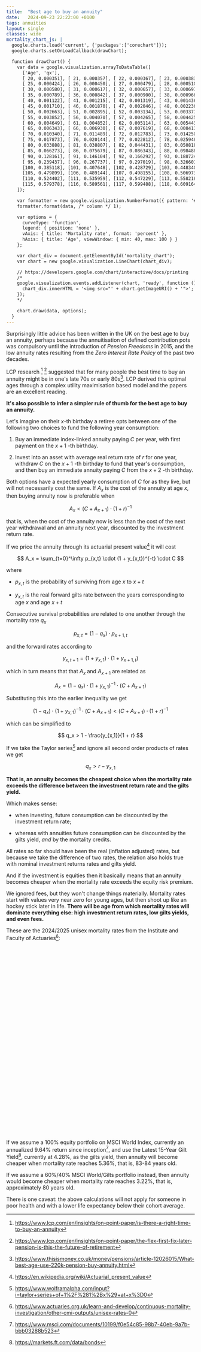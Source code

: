 ```yaml
---
title:  "Best age to buy an annuity"
date:   2024-09-23 22:22:00 +0100
tags: annuities
layout: single
classes: wide
mortality_chart_js: |
  google.charts.load('current', {'packages':['corechart']});
  google.charts.setOnLoadCallback(drawChart);

  function drawChart() {
    var data = google.visualization.arrayToDataTable([
      ['Age', 'qx'],
      [ 20, 0.000351], [ 21, 0.000357], [ 22, 0.000367], [ 23, 0.000383], [ 24, 0.000401],
      [ 25, 0.000424], [ 26, 0.000450], [ 27, 0.000479], [ 28, 0.000510], [ 29, 0.000544],
      [ 30, 0.000580], [ 31, 0.000617], [ 32, 0.000657], [ 33, 0.000697], [ 34, 0.000742],
      [ 35, 0.000789], [ 36, 0.000842], [ 37, 0.000900], [ 38, 0.000966], [ 39, 0.001039],
      [ 40, 0.001122], [ 41, 0.001215], [ 42, 0.001319], [ 43, 0.001436], [ 44, 0.001566],
      [ 45, 0.001710], [ 46, 0.001870], [ 47, 0.002046], [ 48, 0.002236], [ 49, 0.002443],
      [ 50, 0.002663], [ 51, 0.002895], [ 52, 0.003134], [ 53, 0.003377], [ 54, 0.003618],
      [ 55, 0.003852], [ 56, 0.004070], [ 57, 0.004265], [ 58, 0.004425], [ 59, 0.004534],
      [ 60, 0.004649], [ 61, 0.004852], [ 62, 0.005114], [ 63, 0.005443], [ 64, 0.005850],
      [ 65, 0.006343], [ 66, 0.006930], [ 67, 0.007619], [ 68, 0.008413], [ 69, 0.009318],
      [ 70, 0.010340], [ 71, 0.011489], [ 72, 0.012783], [ 73, 0.014250], [ 74, 0.015930],
      [ 75, 0.017873], [ 76, 0.020144], [ 77, 0.022812], [ 78, 0.025948], [ 79, 0.029620],
      [ 80, 0.033888], [ 81, 0.038807], [ 82, 0.044431], [ 83, 0.050818], [ 84, 0.058034],
      [ 85, 0.066273], [ 86, 0.075679], [ 87, 0.086343], [ 88, 0.098488], [ 89, 0.112353],
      [ 90, 0.128161], [ 91, 0.146104], [ 92, 0.166292], [ 93, 0.188724], [ 94, 0.213232],
      [ 95, 0.239437], [ 96, 0.267737], [ 97, 0.297019], [ 98, 0.326601], [ 99, 0.356076],
      [100, 0.385118], [101, 0.407648], [102, 0.428729], [103, 0.448340], [104, 0.466560],
      [105, 0.479899], [106, 0.489144], [107, 0.498155], [108, 0.506973], [109, 0.515683],
      [110, 0.524402], [111, 0.535959], [112, 0.547229], [113, 0.558218], [114, 0.568932],
      [115, 0.579378], [116, 0.589561], [117, 0.599488], [118, 0.609164], [119, 0.618596],
    ]);

    var formatter = new google.visualization.NumberFormat({ pattern: '#.##%' });
    formatter.format(data, /* column */ 1);

    var options = {
      curveType: 'function',
      legend: { position: 'none' },
      vAxis: { title: 'Mortality rate', format: 'percent' },
      hAxis: { title: 'Age', viewWindow: { min: 40, max: 100 } }
    };

    var chart_div = document.getElementById('mortality_chart');
    var chart = new google.visualization.LineChart(chart_div);

    // https://developers.google.com/chart/interactive/docs/printing
    /*
    google.visualization.events.addListener(chart, 'ready', function () {
      chart_div.innerHTML = '<img src="' + chart.getImageURI() + '">';
    });
    */

    chart.draw(data, options);
  }
---
```


Surprisingly little advice has been written in the UK on the best age to buy an annuity, perhaps because the annuitisation of defined contribution pots was compulsory until the introduction of _Pension Freedoms_ in 2015, and the low annuity rates resulting from the _Zero Interest Rate Policy_ of the past two decades.

LCP research [^lcp-paper-1] [^lcp-paper-2] suggested that for many people the best time to buy an annuity might be in one's late 70s or early 80s[^this-money-article].
LCP derived this optimal ages through a complex utility maximisation based model and the papers are an excellent reading.

[^lcp-paper-1]: <https://www.lcp.com/en/insights/on-point-paper/is-there-a-right-time-to-buy-an-annuity>
[^lcp-paper-2]: <https://www.lcp.com/en/insights/on-point-paper/the-flex-first-fix-later-pension-is-this-the-future-of-retirement>
[^this-money-article]: <https://www.thisismoney.co.uk/money/pensions/article-12026015/What-best-age-use-220k-pension-buy-annuity.html>

**It's also possible to infer a simpler rule of thumb for the best age to buy an annuity.**

Let's imagine on their $x$-th birthday a retiree opts between one of the following two choices to fund the following year consumption:

1. Buy an immediate index-linked annuity paying $C$ per year, with first payment on the $x+1$ -th birthday.

2. Invest into an asset with average real return rate of $r$ for one year, withdraw $C$ on the $x+1$ -th birthday to fund that year's consumption, and then buy an immediate annuity paying $C$ from the $x+2$ -th birthday.

Both options have a expected yearly consumption of $C$ for as they live, but will not necessarily cost the same.
If $A_x$ is the cost of the annuity at age $x$, then buying annuity now is preferable when

$$ A_x < (C + A_{x+1}) \cdot (1 + r)^{-1} $$

that is, when the cost of the annuity now is less than the cost of the next year withdrawal and an annuity next year, discounted by the investment return rate.

If we price the annuity through its actuarial present value[^apv] it will cost

[^apv]: <https://en.wikipedia.org/wiki/Actuarial_present_value>

$$ A_x = \sum_{t=0}^\infty p_{x,t} \cdot (1 + y_{x,t})^{-t} \cdot C $$

where

- $p_{x,t}$ is the probability of surviving from age $x$ to $x + t$

- $y_{x,t}$ is the real forward gilts rate between the years corresponding to age $x$ and age $x + t$

Consecutive survival probabilities are related to one another through the mortality rate $q_x$

$$ p_{x,t} = (1 - q_x) \cdot p_{x+1,t} $$

and the forward rates according to

$$ y_{x,t + 1} = (1 + y_{x,1}) \cdot (1 + y_{x+1,t})  $$

which in turn means that that $A_x$ and $A_{x+1}$ are related as

$$ A_x = (1 - q_x) \cdot (1 + y_{x,1})^{-1} \cdot (C + A_{x+1}) $$

Substituting this into the earlier inequality we get

$$ (1 - q_x) \cdot (1 + y_{x,1})^{-1} \cdot (C + A_{x+1}) <  (C + A_{x+1}) \cdot (1 + r)^{-1} $$

which can be simplified to

$$ q_x > 1 - \frac{y_{x,1}}{1 + r} $$

If we take the Taylor series[^taylor-series] and ignore all second order products of rates we get

[^taylor-series]: <https://www.wolframalpha.com/input?i=taylor+series+of+1%2F%281%2Bx%29+at+x%3D0>

$$ q_x > r - y_{x,1} $$

**That is, an annuity becomes the cheapest choice when the mortality rate exceeds the difference between the investment return rate and the gilts yield.**

Which makes sense:

- when investing, future consumption can be discounted by the investment return rate;

- whereas with annuities future consumption can be discounted by the gilts yield, _and_ by the mortality credits.

All rates so far should have been the real (inflation adjusted) rates, but because we take the difference of two rates, the relation also holds true with nominal investment returns rates and gilts yield.

And if the investment is equities then it basically means that an annuity becomes cheaper when the mortality rate exceeds the equity risk premium.

We ignored fees, but they won't change things materially.
Mortality rates start with values very near zero for young ages, but then shoot up like an hockey stick later in life.
**There will be age from which mortality rates will dominate everything else: high investment return rates, low gilts yields, and even fees.**

These are the 2024/2025 unisex mortality rates from the Institute and Faculty of Actuaries[^mortality-table]:

[^mortality-table]: <https://www.actuaries.org.uk/learn-and-develop/continuous-mortality-investigation/other-cmi-outputs/unisex-rates-0>

<div id="mortality_chart" style="height: 500px;"></div>

<script type="text/javascript" src="https://www.gstatic.com/charts/loader.js"></script>
<script type="text/javascript">
{{ page.mortality_chart_js }}
</script>

If we assume a 100% equity portfolio on MSCI World Index, currently an annualized 9.64% return since inception[^msci-world], and use the
Latest 15-Year Gilt Yield[^gilt-yields], currently at 4.28%, as the gilts yield, then annuity will become cheaper when mortality rate reaches 5.36%, that is, 83-84 years old.

If we assume a 60%/40% MSCI World/Gilts portfolio instead, then annuity would become cheaper when mortality rate reaches 3.22%, that is, approximately 80 years old.

There is one caveat: the above calculations will not apply for someone in poor health and with a lower life expectancy below their cohort average.

[^msci-world]: <https://www.msci.com/documents/10199/f0e54c85-98b7-40eb-9a7b-bbb03288b523>
[^gilt-yields]: <https://markets.ft.com/data/bonds>
